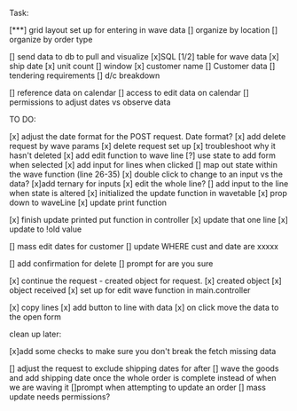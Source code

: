 Task:

[***] grid layout set up for entering in wave data
    [] organize by location
    [] organize by order type

[] send data to db to pull and visualize
    [x]SQL
        [1/2] table for wave data
            [x] ship date
            [x] unit count
            [] window
            [x] customer name
        [] Customer data
            [] tendering requirements
            [] d/c breakdown

[] reference data on calendar
    [] access to edit data on calendar
    [] permissions to adjust dates vs observe data


TO DO:

[x] adjust the date format for the POST request. Date format?
[x] add delete request by wave params
    [x] delete request set up
    [x] troubleshoot why it hasn't deleted
[x] add edit function to wave line
    [?] use state to add form when selected
        [x] add input for lines when clicked
        [] map out state within the wave function (line 26-35)
        [x] double click to change to an input vs the data?
        [x]add ternary for inputs
    [x] edit the whole line?
    [] add input to the line when state is altered
    [x] initialized the update function in wavetable
        [x] prop down to waveLine
[x] update print function

[x] finish update printed put function in controller
    [x] update that one line
        [x] update to !old value

[] mass edit dates for customer
    []  update WHERE cust and date are xxxxx

[] add confirmation for delete
    [] prompt for are you sure

[x] continue the request - created object for request.
    [x] created object
        [x] object received
        [x] set up for edit wave function in main.controller

[x] copy lines
    [x] add button to line with data
        [x] on click move the data to the open form 

clean up later:

[x]add some checks to make sure you don't break the fetch missing data

[] adjust the request to exclude shipping dates for after
    [] wave the goods and add shipping date once the whole order is complete instead of when we are waving it
[]prompt when attempting to update an order 
    [] mass update needs permissions?